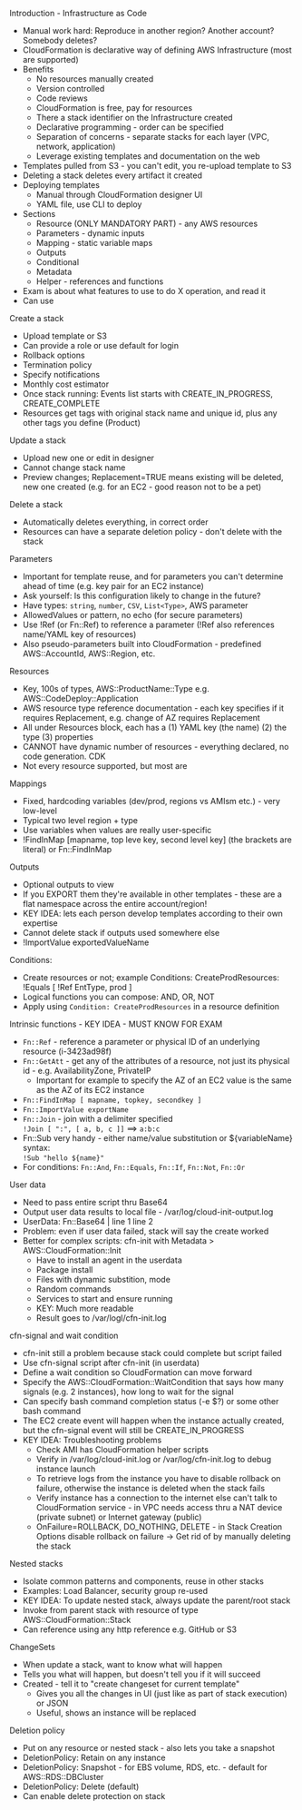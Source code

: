 Introduction - Infrastructure as Code
- Manual work hard: Reproduce in another region? Another account? Somebody deletes?
- CloudFormation is declarative way of defining AWS Infrastructure (most are supported)
- Benefits
  - No resources manually created
  - Version controlled
  - Code reviews
  - CloudFormation is free, pay for resources
  - There a stack identifier on the Infrastructure created
  - Declarative programming - order can be specified
  - Separation of concerns - separate stacks for each layer (VPC, network, application)
  - Leverage existing templates and documentation on the web
- Templates pulled from S3 - you can't edit, you re-upload template to S3
- Deleting a stack deletes every artifact it created
- Deploying templates
  - Manual through CloudFormation designer UI
  - YAML file, use CLI to deploy
- Sections
  - Resource (ONLY MANDATORY PART) - any AWS resources
  - Parameters - dynamic inputs
  - Mapping - static variable maps
  - Outputs
  - Conditional
  - Metadata
  - Helper - references and functions
- Exam is about what features to use to do X operation, and read it
- Can use 

Create a stack
- Upload template or S3
- Can provide a role or use default for login
- Rollback options
- Termination policy
- Specify notifications
- Monthly cost estimator
- Once stack running: Events list starts with CREATE_IN_PROGRESS, CREATE_COMPLETE
- Resources get tags with original stack name and unique id, plus any other tags you define (Product)

Update a stack
- Upload new one or edit in designer
- Cannot change stack name
- Preview changes; Replacement=TRUE means existing will be deleted, new one created (e.g. for an EC2 - good reason not to be a pet)

Delete a stack
- Automatically deletes everything, in correct order
- Resources can have a separate deletion policy - don't delete with the stack

Parameters
- Important for template reuse, and for parameters you can't determine ahead of time (e.g. key pair for an EC2 instance)
- Ask yourself: Is this configuration likely to change in the future? 
- Have types: `string`, `number`, `CSV`, `List<Type>`, AWS parameter
- AllowedValues or pattern, no echo (for secure parameters)
- Use !Ref (or Fn::Ref) to reference a parameter (!Ref also references name/YAML key of resources)
- Also pseudo-parameters built into CloudFormation - predefined AWS::AccountId, AWS::Region, etc.

Resources
- Key, 100s of types, AWS::ProductName::Type e.g. AWS::CodeDeploy::Application
- AWS resource type reference documentation - each key specifies if it requires Replacement, e.g. change of AZ requires Replacement
- All under Resources block, each has a (1) YAML key (the name) (2) the type (3) properties
- CANNOT have dynamic number of resources - everything declared, no code generation. CDK
- Not every resource supported, but most are

Mappings
- Fixed, hardcoding variables (dev/prod, regions vs AMIsm etc.) - very low-level
- Typical two level region + type
- Use variables when values are really user-specific
- !FindInMap [mapname, top leve key, second level key] (the brackets are literal) or Fn::FindInMap

Outputs
- Optional outputs to view
- If you EXPORT them they're available in other templates - these are a flat namespace across the entire account/region!
- KEY IDEA: lets each person develop templates according to their own expertise
- Cannot delete stack if outputs used somewhere else
- !ImportValue exportedValueName

Conditions:
- Create resources or not; example
    Conditions:
        CreateProdResources: !Equals [ !Ref EntType, prod ]
- Logical functions you can compose: AND, OR, NOT
- Apply using `Condition: CreateProdResources` in a resource definition

Intrinsic functions - KEY IDEA - MUST KNOW FOR EXAM
- `Fn::Ref` - reference a parameter or physical ID of an underlying resource (i-3423ad98f)
- `Fn::GetAtt` - get any of the attributes of a resource, not just its physical id - e.g. AvailabilityZone, PrivateIP
  - Important for example to specify the AZ of an EC2 value is the same as the AZ of its EC2 instance
- `Fn::FindInMap [ mapname, topkey, secondkey ]`
- `Fn::ImportValue exportName`
- `Fn::Join` - join with a delimiter specified \
`!Join [ ":", [ a, b, c ]]` ==> `a:b:c`
- Fn::Sub very handy - either name/value substitution or ${variableName} syntax: \
`!Sub "hello ${name}"`
- For conditions: `Fn::And`, `Fn::Equals`, `Fn::If`, `Fn::Not`, `Fn::Or`

User data 
- Need to pass entire script thru Base64
- Output user data results to local file - /var/log/cloud-init-output.log
- UserData:
    Fn::Base64 |
      line 1
      line 2
- Problem: even if user data failed, stack will say the create worked
- Better for complex scripts: cfn-init with Metadata > AWS::CloudFormation::Init
  - Have to install an agent in the userdata
  - Package install
  - Files with dynamic substition, mode
  - Random commands
  - Services to start and ensure running
  - KEY: Much more readable
  - Result goes to /var/logl/cfn-init.log 

cfn-signal and wait condition
- cfn-init still a problem because stack could complete but script failed
- Use cfn-signal script after cfn-init (in userdata)
- Define a wait condition so CloudFormation can move forward
- Specify the AWS::CloudFormation::WaitCondition that says how many signals (e.g. 2 instances), how long to wait for the signal
- Can specify bash command completion status (-e $?) or some other bash command
- The EC2 create event will happen when the instance actually created, but the cfn-signal event will still be CREATE_IN_PROGRESS
- KEY IDEA: Troubleshooting problems
  - Check AMI has CloudFormation helper scripts
  - Verify in /var/log/cloud-init.log or /var/log/cfn-init.log to debug instance launch
  - To retrieve logs from the instance you have to disable rollback on failure, otherwise the instance is deleted when the stack fails
  - Verify instance has a connection to the internet else can't talk to CloudFormation service - in VPC needs access thru a NAT device (private subnet) or Internet gateway (public)
  - OnFailure=ROLLBACK, DO_NOTHING, DELETE - in Stack Creation Options disable rollback on failure -> Get rid of by manually deleting the stack

Nested stacks
- Isolate common patterns and components, reuse in other stacks
- Examples: Load Balancer, security group re-used
- KEY IDEA: To update nested stack, always update the parent/root stack
- Invoke from parent stack with resource of type AWS::CloudFormation::Stack
- Can reference using any http reference e.g. GitHub or S3

ChangeSets
- When update a stack, want to know what will happen
- Tells you what will happen, but doesn't tell you if it will succeed
- Created - tell it to "create changeset for current template"
  - Gives you all the changes in UI (just like as part of stack execution) or JSON 
  - Useful, shows an instance will be replaced

Deletion policy
- Put on any resource or nested stack - also lets you take a snapshot
- DeletionPolicy: Retain on any instance
- DeletionPolicy: Snapshot - for EBS volume, RDS, etc. - default for AWS::RDS::DBCluster
- DeletionPolicy: Delete (default)
- Can enable delete protection on stack